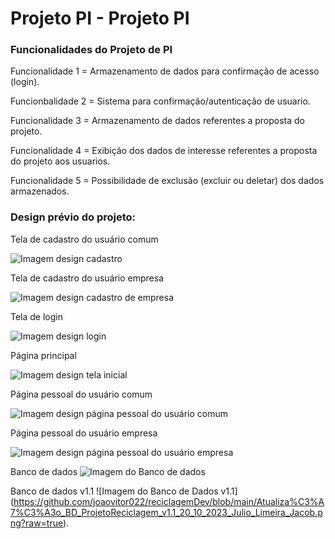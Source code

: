 # Projeto PI - Projeto PI

### Funcionalidades do Projeto de PI

Funcionalidade 1 = Armazenamento de dados para confirmação de acesso (login).

Funcionbalidade 2 = Sistema para confirmação/autenticação de usuario.

Funcionalidade 3 = Armazenamento de dados referentes a proposta do projeto.

Funcionalidade 4 = Exibição dos dados de interesse referentes a proposta do projeto aos usuarios.

Funcionalidade 5 = Possibilidade de exclusão (excluir ou deletar) dos dados armazenados.

### Design prévio do projeto:
Tela de cadastro do usuário comum

![Imagem design cadastro](https://github.com/joaovitor022/reciclagemDev/blob/main/Imagens/README/Cadastro.png)

Tela de cadastro do usuário empresa

![Imagem design cadastro de empresa](https://github.com/joaovitor022/reciclagemDev/blob/main/Imagens/README/Cadastro_Empresa.png)

Tela de login

![Imagem design login](https://github.com/joaovitor022/reciclagemDev/blob/main/Imagens/README/Login.png)

Página principal

![Imagem design tela inicial](https://github.com/joaovitor022/reciclagemDev/blob/main/Imagens/README/Tela_Inicial.png)

Página pessoal do usuário comum

![Imagem design página pessoal do usuário comum](https://github.com/joaovitor022/reciclagemDev/blob/main/Imagens/README/Pagina_Usuario.png)

Página pessoal do usuário empresa

![Imagem design página pessoal do usuário empresa](https://github.com/joaovitor022/reciclagemDev/blob/main/Imagens/README/Pagina_Empresa.png)


Banco de dados
![Imagem do Banco de dados](https://github.com/joaovitor022/reciclagemDev/blob/main/Imagens/README/Atualiza%C3%A7%C3%A3o_BD_ProjetoReciclagem_06_10_2023_Julio_Limeira_Jacob.png)

Banco de dados v1.1
![Imagem do Banco de Dados v1.1]
(https://github.com/joaovitor022/reciclagemDev/blob/main/Atualiza%C3%A7%C3%A3o_BD_ProjetoReciclagem_v1.1_20_10_2023_Julio_Limeira_Jacob.png?raw=true).
